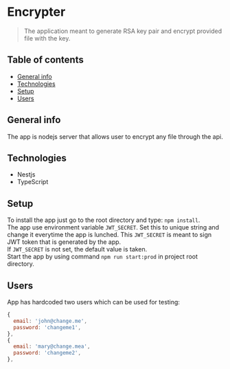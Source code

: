 # Encrypter
> The application meant to generate RSA key pair and encrypt provided file with the key.

## Table of contents
* [General info](#general-info)
* [Technologies](#technologies)
* [Setup](#setup)
* [Users](#users)

## General info
The app is nodejs server that allows user to encrypt any file through the api.

## Technologies
* Nestjs
* TypeScript

## Setup
To install the app just go to the root directory and type: `npm install`.  
The app use environment variable `JWT_SECRET`. Set this to unique string and change it everytime the app is lunched. This `JWT_SECRET` is meant to sign JWT token that is generated by the app.  
If `JWT_SECRET` is not set, the default value is taken.  
Start the app by using command `npm run start:prod` in project root directory.  

## Users
App has hardcoded two users which can be used for testing:
```javascript
{
  email: 'john@change.me',
  password: 'changeme1',
},
{
  email: 'mary@change.mea',
  password: 'changeme2',
},
```
